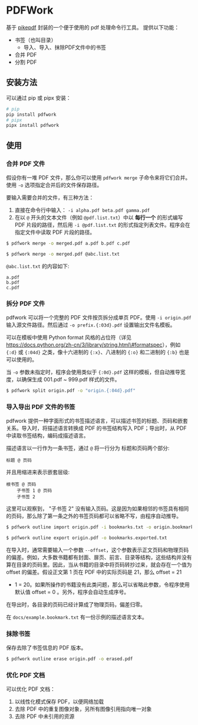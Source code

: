 # PDFWork

基于 [pikepdf](https://github.com/pikepdf/pikepdf) 封装的一个便于使用的
pdf 处理命令行工具。 提供以下功能：

-   书签（也叫目录）
    -   导入、导入、抹除PDF文件中的书签
-   合并 PDF
-   分割 PDF

## 安装方法

可以通过 pip 或 pipx 安装：

```sh
# pip
pip install pdfwork
# pipx
pipx install pdfwork
```

## 使用

### 合并 PDF 文件

假设你有一堆 PDF 文件，那么你可以使用 `pdfwork merge`
子命令来将它们合并。使用 `-o` 选项指定合并后的文件保存路径。

要输入需要合并的文件，有三种方法：

1.  直接在命令行中输入： `-i alpha.pdf beta.pdf gamma.pdf`
2.  在以 `@` 开头的文本文件（例如 `@pdf.list.txt`）中以 **每行一个**
    的形式编写 PDF 片段的路径，然后用 `-i @pdf.list.txt`
    的形式指定列表文件。程序会在指定文件中读取 PDF 片段的路径。

```sh
$ pdfwork merge -o merged.pdf a.pdf b.pdf c.pdf

$ pdfwork merge -o merged.pdf @abc.list.txt
```

`@abc.list.txt` 的内容如下:

    a.pdf
    b.pdf
    c.pdf

### 拆分 PDF 文件

pdfwork 可以将一个完整的 PDF 文件按页拆分成单页 PDF。使用
`-i origin.pdf` 输入源文件路径。然后通过 `-o prefix.{:03d}.pdf`
设置输出文件名模板。

可以在模板中使用 Python format 风格的占位符（详见
<https://docs.python.org/zh-cn/3/library/string.html\#formatspec>），例如
`{:d}` 或 `{:04d}` 之类，像十六进制的 `{:x}`、八进制的 `{:o}` 和二进制的
`{:b}` 也是可以使用的。

当 `-o` 参数未指定时，程序会使用类似于 `{:0d}.pdf`
这样的模板，但自动推导宽度，以确保生成 001.pdf \~ 999.pdf 样式的文件。

```sh
$ pdfwork split origin.pdf -o "origin.{:04d}.pdf"
```

### 导入导出 PDF 文件的书签

pdfwork
提供一种字面形式的书签描述语言，可以描述书签的标题、页码和嵌套关系。导入时，将描述语言转换成
PDF 的书签结构写入 PDF；导出时，从 PDF 中读取书签结构，编码成描述语言。

描述语言以一行作为一条书签，通过 `@` 将一行分为 标题和页码两个部分:

    标题 @ 页码

并且用缩进来表示嵌套层级:

    根书签 @ 页码
        子书签 1 @ 页码
        子书签 2

这里可以观察到， "子书签 2"
没有输入页码。这是因为如果相邻的书签具有相同的页码，那么除了第一条之外的书签页码都可以省略不写，由程序自动推导。

```sh
$ pdfwork outline import origin.pdf -i bookmarks.txt -o origin.bookmarked.pdf --offset 20

$ pdfwork outline export origin.pdf -o bookmarks.exported.txt
```

在导入时，通常需要输入一个参数
`--offset`，这个参数表示正文页码和物理页码的偏差。例如，大多数书籍都有封面、扉页、前言、目录等结构，这些结构并没有算在目录的页码里。因此，当从书籍的目录中将页码转抄过来，就会存在一个值为
offset 的偏差。假设正文第 1 页在 PDF 中的实际页码是 21，那么 offset = 21
- 1 =
20。如果所操作的书籍没有此类问题，那么可以省略此参数，令程序使用默认值
offset = 0 。另外，程序会自动生成序号。

在导出时，各目录的页码已经计算成了物理页码，偏差归零。

在 `docs/example.bookmark.txt` 有一份示例的描述语言文本。

### 抹除书签

保存去除了书签信息的 PDF 版本。

```sh
$ pdfwork outline erase origin.pdf -o erased.pdf
```

### 优化 PDF 文档

可以优化 PDF 文档：

1.  以线性化模式保存 PDF，以便网络加载
2.  去除 PDF 中的重复图像对象，另所有图像引用指向唯一对象
3.  去除 PDF 中未引用的资源
